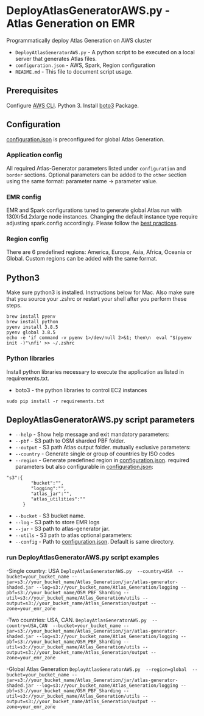 # DeployAtlasGeneratorAWS.py - Atlas Generation on EMR

Programmatically deploy Atlas Generation on AWS cluster 

- `DeployAtlasGeneratorAWS.py` - A python script to be executed on a local server that generates Atlas files. 
- `configuration.json` - AWS, Spark, Region configuration
- `README.md` - This file to document script usage.

## Prerequisites
Configure [AWS CLI](https://docs.aws.amazon.com/cli/latest/userguide/cli-configure-quickstart.html).
Python 3.
Install [boto3](https://boto3.amazonaws.com/v1/documentation/api/latest/guide/quickstart.html) Package.

## Configuration
[configuration.json](https://github.com/atlas-generator/blob/atlas_generation_aws_script/scripts/DeployAtlasGeneratorAWS/configuration.json) is preconfigured for global Atlas Generation.  

### Application config
All required Atlas-Generator parameters listed under `configuration` and `border` sections. Optional parameters can be added to the `other` section using the same format: parameter name -> parameter value.  

### EMR config
EMR and Spark configurations tuned to generate global Atlas run with 130Xr5d.2xlarge node instances. Changing the default instance type require adjusting spark.config accordingly. Please follow the [best practices](https://aws.amazon.com/blogs/big-data/best-practices-for-successfully-managing-memory-for-apache-spark-applications-on-amazon-emr/).   

### Region config 
There are 6 predefined regions: America, Europe, Asia, Africa, Oceania or Global. Custom regions can be added with the same format.

## Python3

Make sure python3 is installed. Instructions below for Mac. Also make sure that you source your .zshrc or restart your shell after you perform these steps.

```
brew install pyenv
brew install python
pyenv install 3.8.5
pyenv global 3.8.5
echo -e 'if command -v pyenv 1>/dev/null 2>&1; then\n  eval "$(pyenv init -)"\nfi' >> ~/.zshrc
```

### Python libraries

Install python libraries necessary to execute the application as listed in requirements.txt.
- boto3 - the python libraries to control EC2 instances


```
sudo pip install -r requirements.txt
```

## DeployAtlasGeneratorAWS.py script parameters
- `--help` - Show help message and exit
mandatory parameters:
- `--pbf` - S3 path to OSM sharded PBF folder. 
- `--output` - S3 path Atlas output folder. 
mutually exclusive parameters:
- `--country` - Generate single or group of countries by ISO codes
- `--region` - Generate predefined region in [configuration.json](https://github.com/atlas-generator/blob/atlas_generation_aws_script/scripts/DeployAtlasGeneratorAWS/configuration.json).
required parameters but also configurable in [configuration.json](https://github.com/atlas-generator/blob/atlas_generation_aws_script/scripts/DeployAtlasGeneratorAWS/configuration.json):
```
"s3":{
         "bucket":"",
         "logging":"",
         "atlas_jar":"",
         "atlas_utilities":""
      }
```
- `--bucket` - S3 bucket name.
- `--log` - S3 path to store EMR logs
- `--jar` - S3 path to atlas-generator jar.
- `--utils` - S3 path to atlas
optional parameters:
- `--config` - Path to [configuration.json](https://github.com/atlas-generator/blob/atlas_generation_aws_script/scripts/DeployAtlasGeneratorAWS/configuration.json). Default is same directory.

### run DeployAtlasGeneratorAWS.py script examples
-Single country: USA
`DeployAtlasGeneratorAWS.py 
--country=USA 
--bucket=your_bucket_name
--jar=s3://your_bucket_name/Atlas_Generation/jar/atlas-generator-shaded.jar
--log=s3://your_bucket_name/Atlas_Generation/logging
--pbf=s3://your_bucket_name/OSM_PBF_Sharding
--util=s3://your_bucket_name/Atlas_Generation/utils
--output=s3://your_bucket_name/Atlas_Generation/output
--zone=your_emr_zone`

-Two countries: USA, CAN.
`DeployAtlasGeneratorAWS.py 
--country=USA,CAN 
--bucket=your_bucket_name
--jar=s3://your_bucket_name/Atlas_Generation/jar/atlas-generator-shaded.jar
--log=s3://your_bucket_name/Atlas_Generation/logging
--pbf=s3://your_bucket_name/OSM_PBF_Sharding
--util=s3://your_bucket_name/Atlas_Generation/utils
--output=s3://your_bucket_name/Atlas_Generation/output
--zone=your_emr_zone`

-Global Atlas Generation
`DeployAtlasGeneratorAWS.py 
--region=global 
--bucket=your_bucket_name
--jar=s3://your_bucket_name/Atlas_Generation/jar/atlas-generator-shaded.jar
--log=s3://your_bucket_name/Atlas_Generation/logging
--pbf=s3://your_bucket_name/OSM_PBF_Sharding
--util=s3://your_bucket_name/Atlas_Generation/utils
--output=s3://your_bucket_name/Atlas_Generation/output
--zone=your_emr_zone`
